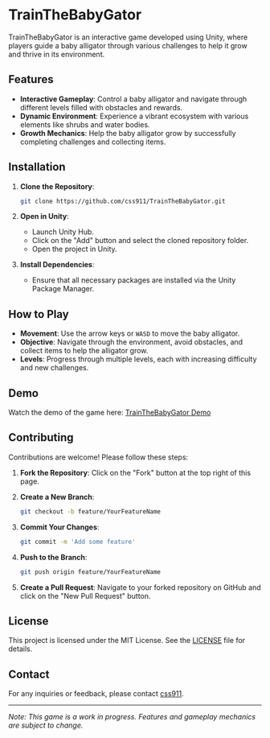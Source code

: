 
# TrainTheBabyGator

TrainTheBabyGator is an interactive game developed using Unity, where players guide a baby alligator through various challenges to help it grow and thrive in its environment.

## Features

- **Interactive Gameplay**: Control a baby alligator and navigate through different levels filled with obstacles and rewards.
- **Dynamic Environment**: Experience a vibrant ecosystem with various elements like shrubs and water bodies.
- **Growth Mechanics**: Help the baby alligator grow by successfully completing challenges and collecting items.

## Installation

1. **Clone the Repository**:

   ```bash
   git clone https://github.com/css911/TrainTheBabyGator.git
   ```

2. **Open in Unity**:

   - Launch Unity Hub.
   - Click on the "Add" button and select the cloned repository folder.
   - Open the project in Unity.

3. **Install Dependencies**:

   - Ensure that all necessary packages are installed via the Unity Package Manager.

## How to Play

- **Movement**: Use the arrow keys or `WASD` to move the baby alligator.
- **Objective**: Navigate through the environment, avoid obstacles, and collect items to help the alligator grow.
- **Levels**: Progress through multiple levels, each with increasing difficulty and new challenges.

## Demo

Watch the demo of the game here: [TrainTheBabyGator Demo](https://www.youtube.com/watch?v=hF3jR67SVpA)

## Contributing

Contributions are welcome! Please follow these steps:

1. **Fork the Repository**: Click on the "Fork" button at the top right of this page.
2. **Create a New Branch**:

   ```bash
   git checkout -b feature/YourFeatureName
   ```

3. **Commit Your Changes**:

   ```bash
   git commit -m 'Add some feature'
   ```

4. **Push to the Branch**:

   ```bash
   git push origin feature/YourFeatureName
   ```

5. **Create a Pull Request**: Navigate to your forked repository on GitHub and click on the "New Pull Request" button.

## License

This project is licensed under the MIT License. See the [LICENSE](LICENSE) file for details.

## Contact

For any inquiries or feedback, please contact [css911](https://github.com/css911).

---

*Note: This game is a work in progress. Features and gameplay mechanics are subject to change.*
